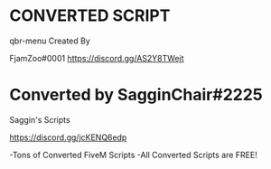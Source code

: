 # CONVERTED SCRIPT

qbr-menu Created By

FjamZoo#0001
https://discord.gg/AS2Y8TWejt

# Converted by SagginChair#2225

Saggin's Scripts 


https://discord.gg/jcKENQ6edp

-Tons of Converted FiveM Scripts
-All Converted Scripts are FREE!